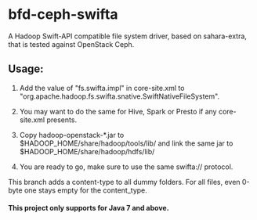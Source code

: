 # bfd-ceph-swifta
A Hadoop Swift-API compatible file system driver, based on sahara-extra, that is tested against OpenStack Ceph. 
## Usage:
1) Add the value of "fs.swifta.impl" in core-site.xml to "org.apache.hadoop.fs.swifta.snative.SwiftNativeFileSystem".

2) You may want to do the same for Hive, Spark or Presto if any core-site.xml presents.

3) Copy hadoop-openstack-*.jar to $HADOOP_HOME/share/hadoop/tools/lib/ and link the same jar to $HADOOP_HOME/share/hadoop/hdfs/lib/

4) You are ready to go, make sure to use the same swifta:// protocol.


This branch adds a content-type to all dummy folders. For all files, even 0-byte one stays empty for the content_type.
#### This project only supports for Java 7 and above.
